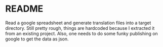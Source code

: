 # README

Read a google spreadsheet and generate translation files into a target
directory. Still pretty rough, things are hardcoded because I extracted
it from an existing project. Also, one needs to do some funky publishing
on google to get the data as json.
